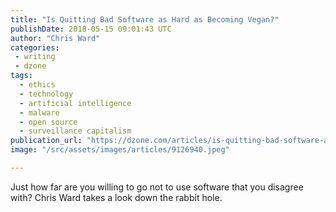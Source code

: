 ```yaml
---
title: "Is Quitting Bad Software as Hard as Becoming Vegan?"
publishDate: 2018-05-15 09:01:43 UTC
author: "Chris Ward"
categories:
 - writing
 - dzone
tags:
  - ethics
  - technology
  - artificial intelligence
  - malware
  - open source
  - surveillance capitalism
publication_url: "https://dzone.com/articles/is-quitting-bad-software-as-hard-as-becoming-vegan"
image: "/src/assets/images/articles/9126940.jpeg"

---
```

Just how far are you willing to go not to use software that you disagree with? Chris Ward takes a look down the rabbit hole.

